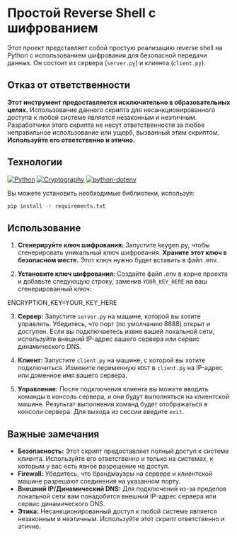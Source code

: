 # Простой Reverse Shell с шифрованием

Этот проект представляет собой простую реализацию reverse shell на Python с использованием шифрования для безопасной передачи данных. Он состоит из сервера (`server.py`) и клиента (`client.py`).

## Отказ от ответственности

**Этот инструмент предоставляется исключительно в образовательных целях.** Использование данного скрипта для несанкционированного доступа к любой системе является незаконным и неэтичным. Разработчики этого скрипта не несут ответственности за любое неправильное использование или ущерб, вызванный этим скриптом. **Используйте его ответственно и этично.**

## Технологии

[![Python](https://img.shields.io/badge/python-3670A0?style=for-the-badge&logo=python&logoColor=ffdd54)](https://www.python.org/)
[![Cryptography](https://img.shields.io/badge/cryptography-000000?style=for-the-badge&logo=openssl&logoColor=green)](https://cryptography.io/en/latest/)
[![python-dotenv](https://img.shields.io/badge/python--dotenv-000000?style=for-the-badge&logo=dotenv&logoColor=green)](https://pypi.org/project/python-dotenv/)

Вы можете установить необходимые библиотеки, используя:

```bash
pip install -r requirements.txt
```

## Использование

1. **Сгенерируйте ключ шифрования:** Запустите keygen.py, чтобы сгенерировать уникальный ключ шифрования. **Храните этот ключ в безопасном месте.**  Этот ключ нужно будет вставить в файл .env.

2. **Установите ключ шифрования:** Создайте файл .env в корне проекта и добавьте следующую строку, заменив `YOUR_KEY_HERE` на ваш сгенерированный ключ:

ENCRYPTION_KEY=YOUR_KEY_HERE

3. **Сервер:** Запустите `server.py` на машине, которой вы хотите управлять. Убедитесь, что порт (по умолчанию 8888) открыт и доступен. Если вы подключаетесь извне вашей локальной сети, используйте внешний IP-адрес вашего сервера или сервис динамического DNS.

4. **Клиент:** Запустите `client.py` на машине, с которой вы хотите подключиться. Измените переменную `HOST` в `client.py` на IP-адрес или доменное имя вашего сервера.

5. **Управление:** После подключения клиента вы можете вводить команды в консоль сервера, и они будут выполняться на клиентской машине. Результат выполнения команд будет отображаться в консоли сервера.  Для выхода из сессии введите `exit`.

## Важные замечания

* **Безопасность:** Этот скрипт предоставляет полный доступ к системе клиента. Используйте его ответственно и только на системах, к которым у вас есть явное разрешение на доступ.
* **Firewall:** Убедитесь, что брандмауэры на сервере и клиентской машине разрешают соединения на указанном порту.
* **Внешний IP/Динамический DNS:** Для подключений из-за пределов локальной сети вам понадобится внешний IP-адрес сервера или сервис динамического DNS.
* **Этика:** Несанкционированный доступ к любой системе является незаконным и неэтичным. Используйте этот скрипт ответственно и этично.
